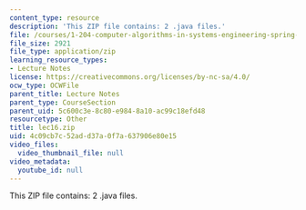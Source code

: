 ```yaml
---
content_type: resource
description: 'This ZIP file contains: 2 .java files.'
file: /courses/1-204-computer-algorithms-in-systems-engineering-spring-2010/4c09cb7c52add37a0f7a637906e80e15_lec16.zip
file_size: 2921
file_type: application/zip
learning_resource_types:
- Lecture Notes
license: https://creativecommons.org/licenses/by-nc-sa/4.0/
ocw_type: OCWFile
parent_title: Lecture Notes
parent_type: CourseSection
parent_uid: 5c600c3e-8c80-e984-8a10-ac99c18efd48
resourcetype: Other
title: lec16.zip
uid: 4c09cb7c-52ad-d37a-0f7a-637906e80e15
video_files:
  video_thumbnail_file: null
video_metadata:
  youtube_id: null
---
```

This ZIP file contains: 2 .java files.